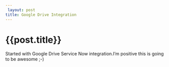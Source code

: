 ```yaml
---
 layout: post
title: Google Drive Integration
--- 
```

 {{post.title}}
======================================================
<p>Started with Google Drive Service Now integration.I&#8217;m positive this is going to be awesome ;-)</p>